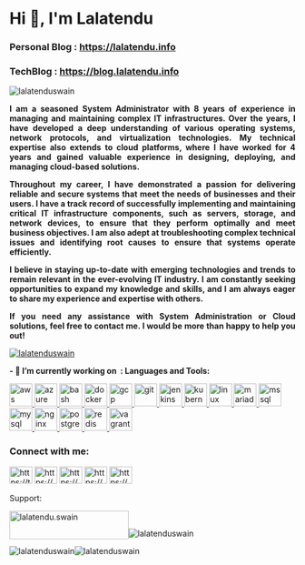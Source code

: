 <h1>Hi 👋, I&#39;m Lalatendu</h1>

<h3>Personal Blog :&nbsp;<a href="https://lalatendu.info/">https://lalatendu.info</a></h3>

<h3>TechBlog :&nbsp;<a href="https://blog.lalatendu.info/">https://blog.lalatendu.info</a></h3>

<p style="text-align:justify"><img alt="lalatenduswain" src="https://komarev.com/ghpvc/?username=lalatenduswain&amp;label=Profile%20views&amp;color=0e75b6&amp;style=flat" /></p>

<p style="text-align:justify"><strong>I am a seasoned System Administrator with 8 years of experience in managing and maintaining complex IT infrastructures. Over the years, I have developed a deep understanding of various operating systems, network protocols, and virtualization technologies. My technical expertise also extends to cloud platforms, where I have worked for 4 years and gained valuable experience in designing, deploying, and managing cloud-based solutions.</strong></p>

<p style="text-align:justify"><strong>Throughout my career, I have demonstrated a passion for delivering reliable and secure systems that meet the needs of businesses and their users. I have a track record of successfully implementing and maintaining critical IT infrastructure components, such as servers, storage, and network devices, to ensure that they perform optimally and meet business objectives. I am also adept at troubleshooting complex technical issues and identifying root causes to ensure that systems operate efficiently.</strong></p>

<p style="text-align:justify"><strong>I believe in staying up-to-date with emerging technologies and trends to remain relevant in the ever-evolving IT industry. I am constantly seeking opportunities to expand my knowledge and skills, and I am always eager to share my experience and expertise with others.</strong></p>

<p style="text-align:justify"><strong>If you need any assistance with System Administration or Cloud solutions, feel free to contact me. I would be more than happy to help you out!</strong></p>

<p><a href="https://github.com/ryo-ma/github-profile-trophy"><img alt="lalatenduswain" src="https://github-profile-trophy.vercel.app/?username=lalatenduswain" /></a></p>

<p><strong>- 🔭 I&rsquo;m currently working on&nbsp; : Languages and Tools:</strong></p>

<p><a href="https://aws.amazon.com" rel="noreferrer" target="_blank"><img alt="aws" src="https://raw.githubusercontent.com/Lalatenduswain/lalatenduswain.github.io/master/images/icons/Devops/aws.svg" style="height:40px; width:40px" /> </a> <a href="https://azure.microsoft.com/en-in/" rel="noreferrer" target="_blank"> <img alt="azure" src="https://raw.githubusercontent.com/Lalatenduswain/lalatenduswain.github.io/master/images/icons/Devops/azure.svg" style="height:40px; width:40px" /> </a> <a href="https://www.gnu.org/software/bash/" rel="noreferrer" target="_blank"> <img alt="bash" src="https://raw.githubusercontent.com/Lalatenduswain/lalatenduswain.github.io/master/images/icons/Devops/bash.svg" style="height:40px; width:40px" /> </a> <a href="https://www.docker.com/" rel="noreferrer" target="_blank"> <img alt="docker" src="https://raw.githubusercontent.com/Lalatenduswain/lalatenduswain.github.io/master/images/icons/Devops/docker.svg" style="height:40px; width:40px" /> </a> <a href="https://cloud.google.com" rel="noreferrer" target="_blank"> <img alt="gcp" src="https://raw.githubusercontent.com/Lalatenduswain/lalatenduswain.github.io/master/images/icons/googlecloud/googlecloud-original.svg" style="height:40px; width:40px" /> </a> <a href="https://git-scm.com/" rel="noreferrer" target="_blank"> <img alt="git" src="https://raw.githubusercontent.com/Lalatenduswain/lalatenduswain.github.io/master/images/icons/git/git-original.svg" style="height:40px; width:40px" /> </a> <a href="https://www.jenkins.io" rel="noreferrer" target="_blank"> <img alt="jenkins" src="https://raw.githubusercontent.com/Lalatenduswain/lalatenduswain.github.io/master/images/icons/Devops/jenkins.svg" style="height:40px; width:40px" /> </a> <a href="https://kubernetes.io" rel="noreferrer" target="_blank"> <img alt="kubernetes" src="https://raw.githubusercontent.com/Lalatenduswain/lalatenduswain.github.io/master/images/icons/Devops/kubernetes.svg" style="height:40px; width:40px" /> </a> <a href="https://www.linux.org/" rel="noreferrer" target="_blank"> <img alt="linux" src="https://raw.githubusercontent.com/Lalatenduswain/lalatenduswain.github.io/master/images/icons/Other/linux.svg" style="height:40px; width:40px" /> </a> <a href="https://mariadb.org/" rel="noreferrer" target="_blank"> <img alt="mariadb" src="https://raw.githubusercontent.com/Lalatenduswain/lalatenduswain.github.io/master/images/icons/Database/mariadb.svg" style="height:40px; width:40px" /> </a> <a href="https://www.microsoft.com/en-us/sql-server" rel="noreferrer" target="_blank"> <img alt="mssql" src="https://raw.githubusercontent.com/Lalatenduswain/lalatenduswain.github.io/master/images/icons/microsoftsqlserver/microsoftsqlserver-plain-wordmark.svg" style="height:40px; width:40px" /> </a> <a href="https://www.mysql.com/" rel="noreferrer" target="_blank"> <img alt="mysql" src="https://raw.githubusercontent.com/Lalatenduswain/lalatenduswain.github.io/master/images/icons/mysql/mysql-original-wordmark.svg" style="height:40px; width:40px" /> </a> <a href="https://www.nginx.com" rel="noreferrer" target="_blank"> <img alt="nginx" src="https://raw.githubusercontent.com/Lalatenduswain/lalatenduswain.github.io/master/images/icons/nginx/nginx-original.svg" style="height:40px; width:40px" /> </a> <a href="https://www.postgresql.org" rel="noreferrer" target="_blank"> <img alt="postgresql" src="https://raw.githubusercontent.com/Lalatenduswain/lalatenduswain.github.io/master/images/icons/postgresql/postgresql-original-wordmark.svg" style="height:40px; width:40px" /> </a> <a href="https://redis.io" rel="noreferrer" target="_blank"> <img alt="redis" src="https://raw.githubusercontent.com/Lalatenduswain/lalatenduswain.github.io/master/images/icons/redis/redis-original-wordmark.svg" style="height:40px; width:40px" /> </a> <a href="https://www.vagrantup.com/" rel="noreferrer" target="_blank"> <img alt="vagrant" src="https://raw.githubusercontent.com/Lalatenduswain/lalatenduswain.github.io/master/images/icons/vagrantup-icon.svg" style="height:40px; width:40px" /> </a></p>

<h3>Connect with me:</h3>

<p><a href="https://twitter.com/lalatenduswain" target="blank"><img alt="https://twitter.com/lalatenduswain" src="https://raw.githubusercontent.com/Lalatenduswain/lalatenduswain.github.io/master/images/icons/Social/twitter.svg" style="height:30px; width:40px" /></a> <a href="https://stackoverflow.com/users/11769417/lalatendu-swain" target="blank"><img alt="https://stackoverflow.com/users/11769417/lalatendu-swain" src="https://raw.githubusercontent.com/Lalatenduswain/lalatenduswain.github.io/master/images/icons/Social/stack-overflow.svg" style="height:30px; width:40px" /></a> <a href="https://www.facebook.com/udnetalal.niaws" target="blank"><img alt="https://www.facebook.com/udnetalal.niaws" src="https://raw.githubusercontent.com/Lalatenduswain/lalatenduswain.github.io/master/images/icons/Social/facebook.svg" style="height:30px; width:40px" /></a> <a href="https://www.instagram.com/lalatendukeshariswain/" target="blank"><img alt="https://www.instagram.com/lalatendukeshariswain/" src="https://raw.githubusercontent.com/Lalatenduswain/lalatenduswain.github.io/master/images/icons/Social/instagram.svg" style="height:30px; width:40px" /></a> <a href="https://www.youtube.com/@lalatenduswain" target="blank"><img alt="https://www.youtube.com/@lalatenduswain" src="https://raw.githubusercontent.com/Lalatenduswain/lalatenduswain.github.io/master/images/icons/Social/youtube.svg" style="height:30px; width:40px" /></a></p>

<p>Support:</p>

<p><a href="https://www.buymeacoffee.com/lalatendu.swain"><img alt="lalatendu.swain" src="https://raw.githubusercontent.com/Lalatenduswain/lalatenduswain.github.io/master/images/icons/buymeacoffee.svg" style="float:left; height:50px; width:210px" /></a></p>

<p>&nbsp;</p>

<p><img alt="lalatenduswain" src="https://github-readme-stats.vercel.app/api/top-langs?username=lalatenduswain&amp;show_icons=true&amp;locale=en&amp;layout=compact" style="float:left" /></p>

<p>&nbsp;</p>

<p><img alt="lalatenduswain" src="https://github-readme-stats.vercel.app/api?username=lalatenduswain&amp;show_icons=true&amp;locale=en" /><img alt="lalatenduswain" src="https://github-readme-streak-stats.herokuapp.com/?user=lalatenduswain&amp;" /></p>
